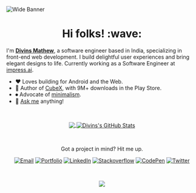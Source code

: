 ![Wide Banner](https://user-images.githubusercontent.com/13608193/152341737-9f3dff3d-277f-4545-95a9-3f39daa6b181.png)

<h1 align='center'>Hi folks! :wave:</h1>

I'm <b>[Divins Mathew](http://divins-mathew.netlify.com/)</b>, a software engineer based in India, specializing in front-end web development. I build delightful user experiences and bring elegant designs to life. Currently working as a Software Engineer at [impress.ai](https://www.impress.ai/).

-   ❤️ Loves building for Android and the Web.
-   📱 Author of [CubeX](https://play.google.com/store/apps/details?id=diozz.cubex), with 9M+ downloads in the Play Store.
-   ⏺ Advocate of [minimalism](https://en.wikipedia.org/wiki/Minimalism#Software_and_UI_design).
-   💬 [Ask me](https://github.com/divinsmathew/divinsmathew/issues) anything!

<br>

<p align="center">
  <a href="https://github.com/divinsmathew">
    <img align="center" src="https://github-readme-stats.vercel.app/api/top-langs/?username=divinsmathew&hide=html,tex&title_color=ffffff&text_color=05fff7&icon_color=05fff7&bg_color=051629&langs_count=3" />
  </a>
  <a href="https://github.com/divinsmathew">
    <img align="center" src="https://github-readme-stats.vercel.app/api?username=divinsmathew&show_icons=true&line_height=27&count_private=true&title_color=05fff7&text_color=abb5d3&icon_color=d1e9ff&bg_color=051629" alt="Divins's GitHub Stats" />
  </a>
</p>

<br>

<p align="center">
  Got a project in mind? Hit me up.
</p>

<p align="center">
  <a title="Email" href="mailto:divinsmathew@gmail.com"><img src="https://user-images.githubusercontent.com/13608193/152429704-1538097c-67d0-4e2c-a6e0-09f820361a70.svg" alt="Email"></a>
  <a title="Portfolio" href="http://divins-mathew.netlify.com/" target="_blank" rel="noopener noreferrer"><img src="https://user-images.githubusercontent.com/13608193/152426278-0aa6c9ff-de37-4ff1-9808-8a8375a2e959.svg" alt="Portfolio"></a>
  <a title="LinkedIn" href="https://www.linkedin.com/in/divinsmathew" target="_blank" rel="noopener noreferrer"><img src="https://user-images.githubusercontent.com/13608193/152429138-1e479d90-ccf3-403d-aa64-eab40c49bfbc.svg" alt="LinkedIn"></a>
  <a title="Stackoverflow" href="http://stackoverflow.com/u/3201403" target="_blank" rel="noopener noreferrer"><img src="https://user-images.githubusercontent.com/13608193/152432038-7639d678-7690-453c-8e92-20986f1802af.svg" alt="Stackoverflow"></a>
  <a title="CodePen" href="https://codepen.io/divinsmathew" target="_blank" rel="noopener noreferrer"><img src="https://user-images.githubusercontent.com/13608193/152428721-5d8a92fa-8e5f-4aad-bd5a-8c9ac180fd4f.svg" alt="CodePen"></a>
  <a title="Twitter" href="https://twitter.com/divinsmathew" target="_blank" rel="noopener noreferrer"><img src="https://user-images.githubusercontent.com/13608193/152432626-338d2e08-ae84-4afc-800a-4932f74114e7.svg" alt="Twitter"></a>
</p>

<br>

<p align="center">
  <img src="https://visitor-badge.laobi.icu/badge?page_id=divinsmathew">
</p>
